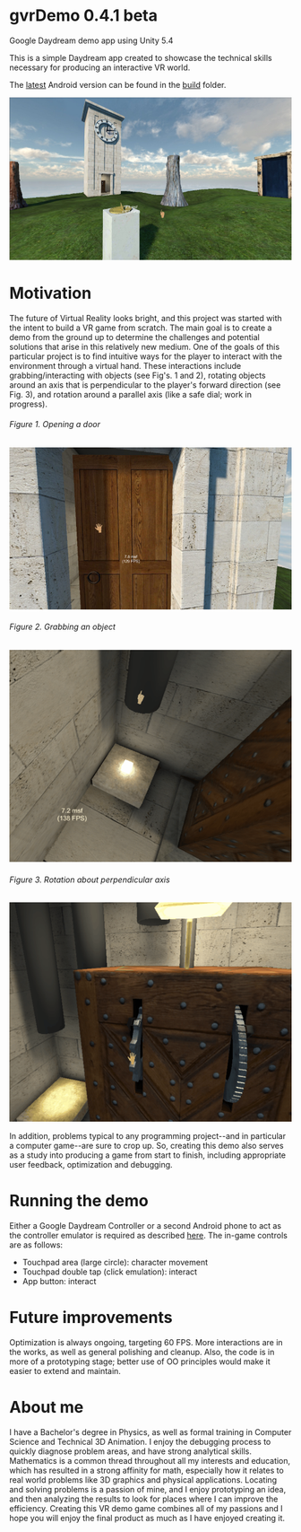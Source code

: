 # gvrDemo 0.4.1 beta
Google Daydream demo app using Unity 5.4

This is a simple Daydream app created to showcase the technical skills necessary for producing an interactive VR world.

The [latest](https://github.com/jdknox/vrDemo/blob/master/build/jeff_knox_vr_demo.apk) Android version can be found in the [build](https://github.com/jdknox/vrDemo/tree/master/build) folder.

![overview of game island](docs/img/island_01.jpg?raw=true "Overview of island")


# Motivation
The future of Virtual Reality looks bright, and this project was started with the intent to build a VR game from scratch.  The main goal is to create a demo from the ground up to determine the challenges and potential solutions that arise in this relatively new medium.  One of the goals of this particular project is to find intuitive ways for the player to interact with the environment through a virtual hand.  These interactions include grabbing/interacting with objects (see Fig's. 1 and 2), rotating objects around an axis that is perpendicular to the player's forward direction (see Fig. 3), and rotation around a parallel axis (like a safe dial; work in progress).
###### Figure 1. Opening a door
![door opening example](docs/img/door_opening.jpg?raw=true "Opening a door")

###### Figure 2. Grabbing an object
![object grabbing example](docs/img/cube_grab.gif?raw=true "Grabbing a cube")

###### Figure 3. Rotation about perpendicular axis
![gear rotation example](docs/img/gear_rotation.gif "Rotation about perpendicular axis")

In addition, problems typical to any programming project--and in particular a computer game--are sure to crop up.  So, creating this demo also serves as a study into producing a game from start to finish, including appropriate user feedback, optimization and debugging.


# Running the demo
Either a Google Daydream Controller or a second Android phone to act as the controller emulator is required as described [here](https://developers.google.com/vr/concepts/controller-emulator).
The in-game controls are as follows:
* Touchpad area (large circle): character movement
* Touchpad double tap (click emulation): interact
* App button: interact


# Future improvements
Optimization is always ongoing, targeting 60 FPS.  More interactions are in the works, as well as general polishing and cleanup.  Also, the code is in more of a prototyping stage; better use of OO principles would make it easier to extend and maintain.


# About me
I have a Bachelor's degree in Physics, as well as formal training in Computer Science and Technical 3D Animation.  I enjoy the debugging process to quickly diagnose problem areas, and have strong analytical skills.  Mathematics is a common thread throughout all my interests and education, which has resulted in a strong affinity for math, especially how it relates to real world problems like 3D graphics and physical applications.  Locating and solving problems is a passion of mine, and I enjoy prototyping an idea, and then analyzing the results to look for places where I can improve the efficiency.  Creating this VR demo game combines all of my passions and I hope you will enjoy the final product as much as I have enjoyed creating it.
